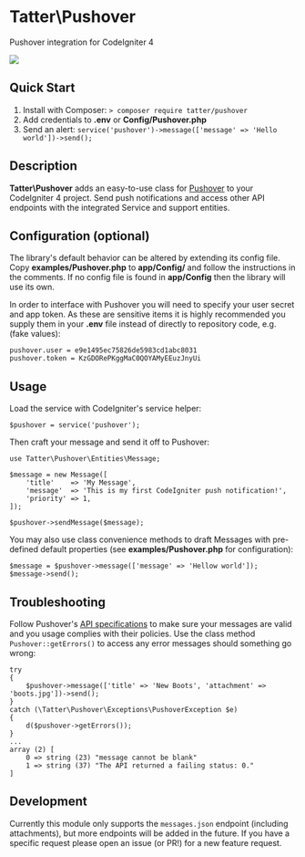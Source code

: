 # Tatter\Pushover
Pushover integration for CodeIgniter 4

[![](https://github.com/tattersoftware/codeigniter4-pushover/workflows/PHP%20Unit%20Tests/badge.svg)](https://github.com/tattersoftware/codeigniter4-pushover/actions?query=workflow%3A%22PHP+Unit+Tests)

## Quick Start

1. Install with Composer: `> composer require tatter/pushover`
2. Add credentials to **.env** or **Config/Pushover.php**
3. Send an alert: `service('pushover')->message(['message' => 'Hello world'])->send();`

## Description

**Tatter\Pushover** adds an easy-to-use class for [Pushover](https://pushover.net)
to your CodeIgniter 4 project. Send push notifications and access other API endpoints with
the integrated Service and support entities.

## Configuration (optional)

The library's default behavior can be altered by extending its config file. Copy
**examples/Pushover.php** to **app/Config/** and follow the instructions
in the comments. If no config file is found in **app/Config** then the library will use its own.

In order to interface with Pushover you will need to specify your user secret and app token.
As these are sensitive items it is highly recommended you supply them in your **.env** file
instead of directly to repository code, e.g. (fake values):
```
pushover.user = e9e1495ec75826de5983cd1abc8031
pushover.token = KzGDORePKggMaC0QOYAMyEEuzJnyUi
```

## Usage

Load the service with CodeIgniter's service helper:

	$pushover = service('pushover');

Then craft your message and send it off to Pushover:

```
use Tatter\Pushover\Entities\Message;

$message = new Message([
	'title'    => 'My Message',
	'message'  => 'This is my first CodeIgniter push notification!',
	'priority' => 1,
]);

$pushover->sendMessage($message);
```

You may also use class convenience methods to draft Messages with pre-defined default
properties (see **examples/Pushover.php** for configuration):

```
$message = $pushover->message(['message' => 'Hellow world']);
$message->send();
```

## Troubleshooting

Follow Pushover's [API specifications](https://pushover.net/api#messages) to make sure
your messages are valid and you usage complies with their policies. Use the class method
`Pushover::getErrors()` to access any error messages should something go wrong:

```
try
{
	$pushover->message(['title' => 'New Boots', 'attachment' => 'boots.jpg'])->send();
}
catch (\Tatter\Pushover\Exceptions\PushoverException $e)
{
	d($pushover->getErrors());
}
...
array (2) [
    0 => string (23) "message cannot be blank"
    1 => string (37) "The API returned a failing status: 0."
]
```

## Development

Currently this module only supports the `messages.json` endpoint (including attachments),
but more endpoints will be added in the future. If you have a specific request please open
an issue (or PR!) for a new feature request.
